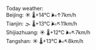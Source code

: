 Today weather:  
Beijing: ☀️   🌡️+14°C 🌬️↑7km/h  
Tianjin: 🌫  🌡️+13°C 🌬️↖11km/h  
Shijiazhuang: ☀️   🌡️+12°C 🌬️↖7km/h  
Tangshan: ☀️   🌡️+13°C 🌬️↖8km/h  
